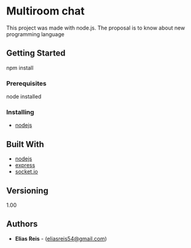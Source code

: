 # Multiroom chat

This project was made with node.js. 
The proposal is to know about new programming language

## Getting Started

npm install

### Prerequisites

node installed

### Installing

* [nodejs](https://nodejs.org/en/)

## Built With

* [nodejs](https://nodejs.org/en/)
* [express](http://expressjs.com/pt-br/)
* [socket.io](https://socket.io/)


## Versioning

1.00

## Authors

* **Elias Reis** - (eliasreis54@gmail.com)
